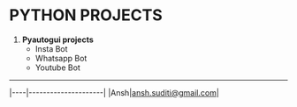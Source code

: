 # PYTHON PROJECTS

1. **Pyautogui projects**
    * Insta Bot
    * Whatsapp Bot
    * Youtube Bot
---
|----|---------------------|
|Ansh|ansh.suditi@gmail.com|

